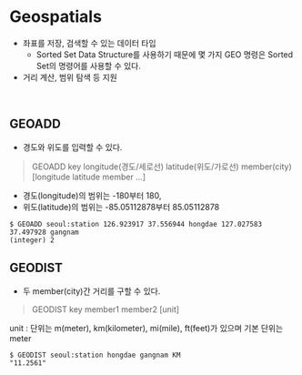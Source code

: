 # Geospatials
- 좌표를 저장, 검색할 수 있는 데이터 타입
  - Sorted Set Data Structure를 사용하기 때문에 몇 가지 GEO 명령은 Sorted Set의 명령어를 사용할 수 있다.
- 거리 계산, 범위 탐색 등 지원

<br>

## GEOADD
- 경도와 위도를 입력할 수 있다.

> GEOADD key longitude(경도/세로선) latitude(위도/가로선) member(city) [longitude latitude member ...]

- 경도(longitude)의 범위는 -180부터 180, 
- 위도(latitude)의 범위는 -85.05112878부터 85.05112878

```redis
$ GEOADD seoul:station 126.923917 37.556944 hongdae 127.027583 37.497928 gangnam
(integer) 2
```

## GEODIST
- 두 member(city)간 거리를 구할 수 있다.

> GEODIST key member1 member2 [unit]

unit : 단위는 m(meter), km(kilometer), mi(mile), ft(feet)가 있으며 기본 단위는 meter

```redis
$ GEODIST seoul:station hongdae gangnam KM
"11.2561"
```